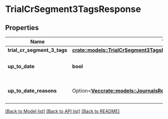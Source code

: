 # TrialCrSegment3TagsResponse

## Properties

Name | Type | Description | Notes
------------ | ------------- | ------------- | -------------
**trial_cr_segment_3_tags** | [**crate::models::TrialCrSegment3TagsResponseTrialCrSegment3Tags**](trialCrSegment_3TagsResponse_trial_cr_segment_3_tags.md) |  | 
**up_to_date** | **bool** | 集計結果が最新かどうか | 
**up_to_date_reasons** | Option<[**Vec<crate::models::JournalsResponseJournalsUpToDateReasonsInner>**](journalsResponse_journals_up_to_date_reasons_inner.md)> | 集計が最新でない場合の要因情報 | [optional]

[[Back to Model list]](../README.md#documentation-for-models) [[Back to API list]](../README.md#documentation-for-api-endpoints) [[Back to README]](../README.md)


